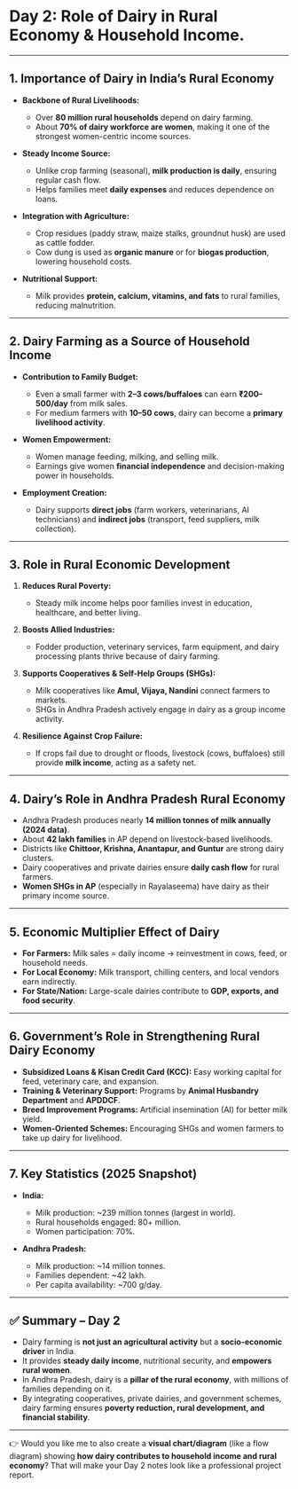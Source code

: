 <h1>Day 2: Role of Dairy in Rural Economy & Household Income.</h1>


---


## 1. Importance of Dairy in India’s Rural Economy

* **Backbone of Rural Livelihoods:**

  * Over **80 million rural households** depend on dairy farming.
  * About **70% of dairy workforce are women**, making it one of the strongest women-centric income sources.

* **Steady Income Source:**

  * Unlike crop farming (seasonal), **milk production is daily**, ensuring regular cash flow.
  * Helps families meet **daily expenses** and reduces dependence on loans.

* **Integration with Agriculture:**

  * Crop residues (paddy straw, maize stalks, groundnut husk) are used as cattle fodder.
  * Cow dung is used as **organic manure** or for **biogas production**, lowering household costs.

* **Nutritional Support:**

  * Milk provides **protein, calcium, vitamins, and fats** to rural families, reducing malnutrition.

---

## 2. Dairy Farming as a Source of Household Income

* **Contribution to Family Budget:**

  * Even a small farmer with **2–3 cows/buffaloes** can earn **₹200–500/day** from milk sales.
  * For medium farmers with **10–50 cows**, dairy can become a **primary livelihood activity**.

* **Women Empowerment:**

  * Women manage feeding, milking, and selling milk.
  * Earnings give women **financial independence** and decision-making power in households.

* **Employment Creation:**

  * Dairy supports **direct jobs** (farm workers, veterinarians, AI technicians) and **indirect jobs** (transport, feed suppliers, milk collection).

---

## 3. Role in Rural Economic Development

1. **Reduces Rural Poverty:**

   * Steady milk income helps poor families invest in education, healthcare, and better living.

2. **Boosts Allied Industries:**

   * Fodder production, veterinary services, farm equipment, and dairy processing plants thrive because of dairy farming.

3. **Supports Cooperatives & Self-Help Groups (SHGs):**

   * Milk cooperatives like **Amul, Vijaya, Nandini** connect farmers to markets.
   * SHGs in Andhra Pradesh actively engage in dairy as a group income activity.

4. **Resilience Against Crop Failure:**

   * If crops fail due to drought or floods, livestock (cows, buffaloes) still provide **milk income**, acting as a safety net.

---

## 4. Dairy’s Role in Andhra Pradesh Rural Economy

* Andhra Pradesh produces nearly **14 million tonnes of milk annually (2024 data)**.
* About **42 lakh families** in AP depend on livestock-based livelihoods.
* Districts like **Chittoor, Krishna, Anantapur, and Guntur** are strong dairy clusters.
* Dairy cooperatives and private dairies ensure **daily cash flow** for rural farmers.
* **Women SHGs in AP** (especially in Rayalaseema) have dairy as their primary income source.

---

## 5. Economic Multiplier Effect of Dairy

* **For Farmers:** Milk sales = daily income → reinvestment in cows, feed, or household needs.
* **For Local Economy:** Milk transport, chilling centers, and local vendors earn indirectly.
* **For State/Nation:** Large-scale dairies contribute to **GDP, exports, and food security**.

---

## 6. Government’s Role in Strengthening Rural Dairy Economy

* **Subsidized Loans & Kisan Credit Card (KCC):** Easy working capital for feed, veterinary care, and expansion.
* **Training & Veterinary Support:** Programs by **Animal Husbandry Department** and **APDDCF**.
* **Breed Improvement Programs:** Artificial insemination (AI) for better milk yield.
* **Women-Oriented Schemes:** Encouraging SHGs and women farmers to take up dairy for livelihood.

---

## 7. Key Statistics (2025 Snapshot)

* **India:**

  * Milk production: \~239 million tonnes (largest in world).
  * Rural households engaged: 80+ million.
  * Women participation: 70%.

* **Andhra Pradesh:**

  * Milk production: \~14 million tonnes.
  * Families dependent: \~42 lakh.
  * Per capita availability: \~700 g/day.

---

## ✅ Summary – Day 2

* Dairy farming is **not just an agricultural activity** but a **socio-economic driver** in India.
* It provides **steady daily income**, nutritional security, and **empowers rural women**.
* In Andhra Pradesh, dairy is a **pillar of the rural economy**, with millions of families depending on it.
* By integrating cooperatives, private dairies, and government schemes, dairy farming ensures **poverty reduction, rural development, and financial stability**.

---

👉 Would you like me to also create a **visual chart/diagram** (like a flow diagram) showing **how dairy contributes to household income and rural economy**? That will make your Day 2 notes look like a professional project report.
